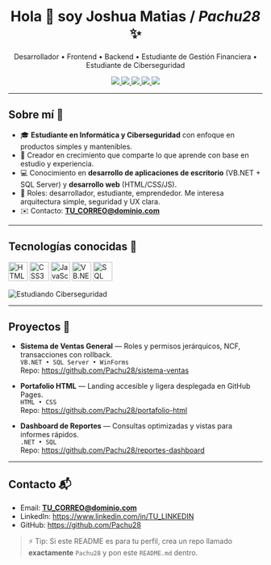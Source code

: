 <!-- README para que se vea bien en GitHub -->
<h1 align="center">Hola 👋 soy <strong>Joshua Matias</strong> / <em>Pachu28</em> ✨</h1>

<p align="center">
  Desarrollador • Frontend • Backend • Estudiante de Gestión Financiera • Estudiante de Ciberseguridad
</p>

<p align="center">
  <a href="" target="_blank">
    <img src="https://img.shields.io/badge/YouTube-FF0000?logo=youtube&logoColor=white" />
  </a>
  <a href="" target="_blank">
    <img src="https://img.shields.io/badge/TikTok-000000?logo=tiktok&logoColor=white" />
  </a>
  <a href="" target="_blank">
    <img src="https://img.shields.io/badge/LinkedIn-0A66C2?logo=linkedin&logoColor=white" />
  </a>
  <a href="" target="_blank">
    <img src="https://img.shields.io/badge/Facebook-1877F2?logo=facebook&logoColor=white" />
  </a>
  <a href="mailto:TU_CORREO@dominio.com">
    <img src="https://img.shields.io/badge/Gmail-D14836?logo=gmail&logoColor=white" />
  </a>
</p>

---

## Sobre mí 🙂
- 🎓 **Estudiante en Informática y Ciberseguridad** con enfoque en productos simples y mantenibles.  
- 📢 Creador en crecimiento que comparte lo que aprende con base en estudio y experiencia.  
- 💻 Conocimiento en **desarrollo de aplicaciones de escritorio** (VB.NET + SQL Server) y **desarrollo web** (HTML/CSS/JS).  
- 🧩 Roles: desarrollador, estudiante, emprendedor. Me interesa arquitectura simple, seguridad y UX clara.  
- ✉️ Contacto: **TU_CORREO@dominio.com**  

---

## Tecnologías conocidas 🧠
<p align="left">
  <img alt="HTML5"  src="https://cdn.jsdelivr.net/gh/devicons/devicon/icons/html5/html5-original.svg" width="38" />
  <img alt="CSS3"   src="https://cdn.jsdelivr.net/gh/devicons/devicon/icons/css3/css3-original.svg" width="38" />
  <img alt="JavaScript" src="https://cdn.jsdelivr.net/gh/devicons/devicon/icons/javascript/javascript-original.svg" width="38" />
  <img alt="VB.NET (.NET)" src="https://cdn.jsdelivr.net/gh/devicons/devicon/icons/dot-net/dot-net-plain.svg" width="38" />
  <img alt="SQL Server" src="https://cdn.jsdelivr.net/gh/devicons/devicon/icons/microsoftsqlserver/microsoftsqlserver-plain.svg" width="38" />
</p>

<p align="left">
  <img alt="Estudiando Ciberseguridad"
       src="https://img.shields.io/badge/Estudiando-Ciberseguridad-0ea5e9?style=flat&logo=protonvpn&logoColor=white" />
</p>

---

## Proyectos 🚀
- **Sistema de Ventas General** — Roles y permisos jerárquicos, NCF, transacciones con rollback.  
  `VB.NET • SQL Server • WinForms`  
  Repo: https://github.com/Pachu28/sistema-ventas  

- **Portafolio HTML** — Landing accesible y ligera desplegada en GitHub Pages.  
  `HTML • CSS`  
  Repo: https://github.com/Pachu28/portafolio-html  

- **Dashboard de Reportes** — Consultas optimizadas y vistas para informes rápidos.  
  `.NET • SQL`  
  Repo: https://github.com/Pachu28/reportes-dashboard  

---

## Contacto 📬
- Email: **TU_CORREO@dominio.com**  
- LinkedIn: https://www.linkedin.com/in/TU_LINKEDIN  
- GitHub: https://github.com/Pachu28  

> ⚡ Tip: Si este README es para tu perfil, crea un repo llamado **exactamente** `Pachu28` y pon este `README.md` dentro.
